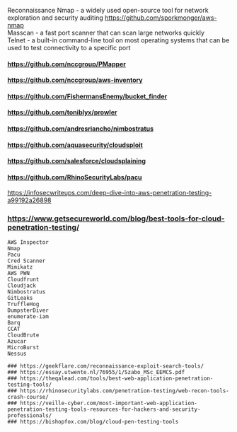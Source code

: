 Reconnaissance
Nmap - a widely used open-source tool for network exploration and security auditing https://github.com/sporkmonger/aws-nmap<br>
Masscan - a fast port scanner that can scan large networks quickly <br>
Telnet - a built-in command-line tool on most operating systems that can be used to test connectivity to a specific port <br>

#### https://github.com/nccgroup/PMapper
#### https://github.com/nccgroup/aws-inventory
#### https://github.com/FishermansEnemy/bucket_finder 
#### https://github.com/toniblyx/prowler
#### https://github.com/andresriancho/nimbostratus
#### https://github.com/aquasecurity/cloudsploit
#### https://github.com/salesforce/cloudsplaining
#### https://github.com/RhinoSecurityLabs/pacu
https://infosecwriteups.com/deep-dive-into-aws-penetration-testing-a99192a26898

### https://www.getsecureworld.com/blog/best-tools-for-cloud-penetration-testing/
    AWS Inspector
    Nmap
    Pacu
    Cred Scanner
    Mimikatz
    AWS PWN
    Cloudfrunt
    Cloudjack
    Nimbostratus
    GitLeaks
    TruffleHog
    DumpsterDiver
    enumerate-iam
    Barq
    CCAT
    CloudBrute
    Azucar
    MicroBurst
    Nessus
    
    ### https://geekflare.com/reconnaissance-exploit-search-tools/
    ### https://essay.utwente.nl/76955/1/Szabo_MSc_EEMCS.pdf 
    ### https://theqalead.com/tools/best-web-application-penetration-testing-tools/
    ### https://rhinosecuritylabs.com/penetration-testing/web-recon-tools-crash-course/
    ### https://veille-cyber.com/most-important-web-application-penetration-testing-tools-resources-for-hackers-and-security-professionals/
    ### https://bishopfox.com/blog/cloud-pen-testing-tools
